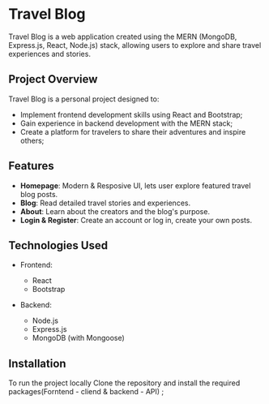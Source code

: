 # Travel Blog

Travel Blog is a web application created using the MERN (MongoDB, Express.js, React, Node.js) stack, allowing users to explore and share travel experiences and stories.

## Project Overview

Travel Blog is a personal project designed to:
- Implement frontend development skills using React and Bootstrap;
- Gain experience in backend development with the MERN stack;
- Create a platform for travelers to share their adventures and inspire others;

<!--
## Demo

- [Live Demo](#) 
- [Screenshots](#) 
-->

## Features

- **Homepage**: Modern & Resposive UI, lets user explore featured travel blog posts.
- **Blog**: Read detailed travel stories and experiences.
- **About**: Learn about the creators and the blog's purpose.
- **Login & Register**: Create an account or log in, create your own posts. 

## Technologies Used

- Frontend:
  - React
  - Bootstrap

- Backend:
  - Node.js
  - Express.js
  - MongoDB (with Mongoose)

## Installation

To run the project locally  Clone the repository and install the required packages(Forntend - cliend & backend - API) ; 
